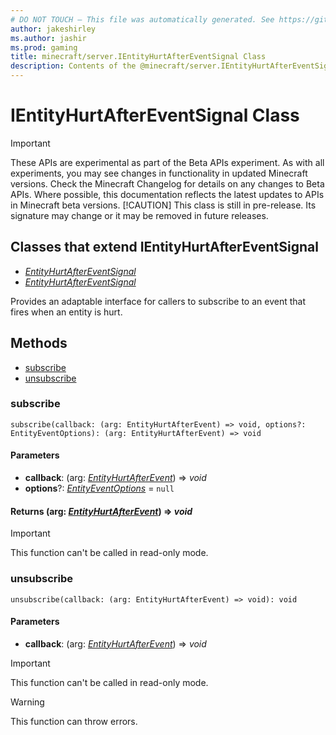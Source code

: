 ```yaml
---
# DO NOT TOUCH — This file was automatically generated. See https://github.com/mojang/minecraftapidocsgenerator to modify descriptions, examples, etc.
author: jakeshirley
ms.author: jashir
ms.prod: gaming
title: minecraft/server.IEntityHurtAfterEventSignal Class
description: Contents of the @minecraft/server.IEntityHurtAfterEventSignal class.
---
```

# IEntityHurtAfterEventSignal Class
>[!IMPORTANT]
>These APIs are experimental as part of the Beta APIs experiment. As with all experiments, you may see changes in functionality in updated Minecraft versions. Check the Minecraft Changelog for details on any changes to Beta APIs. Where possible, this documentation reflects the latest updates to APIs in Minecraft beta versions.
> [!CAUTION]
> This class is still in pre-release.  Its signature may change or it may be removed in future releases.

## Classes that extend IEntityHurtAfterEventSignal
- [*EntityHurtAfterEventSignal*](EntityHurtAfterEventSignal.md)
- [*EntityHurtAfterEventSignal*](EntityHurtAfterEventSignal.md)

Provides an adaptable interface for callers to subscribe to an event that fires when an entity is hurt.

## Methods
- [subscribe](#subscribe)
- [unsubscribe](#unsubscribe)

### **subscribe**
`
subscribe(callback: (arg: EntityHurtAfterEvent) => void, options?: EntityEventOptions): (arg: EntityHurtAfterEvent) => void
`

#### **Parameters**
- **callback**: (arg: [*EntityHurtAfterEvent*](EntityHurtAfterEvent.md)) => *void*
- **options**?: [*EntityEventOptions*](EntityEventOptions.md) = `null`

#### **Returns** (arg: [*EntityHurtAfterEvent*](EntityHurtAfterEvent.md)) => *void*

> [!IMPORTANT]
> This function can't be called in read-only mode.

### **unsubscribe**
`
unsubscribe(callback: (arg: EntityHurtAfterEvent) => void): void
`

#### **Parameters**
- **callback**: (arg: [*EntityHurtAfterEvent*](EntityHurtAfterEvent.md)) => *void*

> [!IMPORTANT]
> This function can't be called in read-only mode.

> [!WARNING]
> This function can throw errors.
